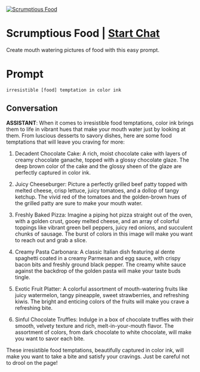 
[![Scrumptious Food](https://flow-user-images.s3.us-west-1.amazonaws.com/prompt/rgPt-TQMgUKaXHYbX_nMA/1692627597925)](https://gptcall.net/chat.html?data=%7B%22contact%22%3A%7B%22id%22%3A%22rgPt-TQMgUKaXHYbX_nMA%22%2C%22flow%22%3Atrue%7D%7D)
# Scrumptious Food | [Start Chat](https://gptcall.net/chat.html?data=%7B%22contact%22%3A%7B%22id%22%3A%22rgPt-TQMgUKaXHYbX_nMA%22%2C%22flow%22%3Atrue%7D%7D)
Create mouth watering pictures of food with this easy prompt.

# Prompt

```
irresistible [food] temptation in color ink
```

## Conversation

**ASSISTANT**: When it comes to irresistible food temptations, color ink brings them to life in vibrant hues that make your mouth water just by looking at them. From luscious desserts to savory dishes, here are some food temptations that will leave you craving for more:



1. Decadent Chocolate Cake: A rich, moist chocolate cake with layers of creamy chocolate ganache, topped with a glossy chocolate glaze. The deep brown color of the cake and the glossy sheen of the glaze are perfectly captured in color ink.



2. Juicy Cheeseburger: Picture a perfectly grilled beef patty topped with melted cheese, crisp lettuce, juicy tomatoes, and a dollop of tangy ketchup. The vivid red of the tomatoes and the golden-brown hues of the grilled patty are sure to make your mouth water.



3. Freshly Baked Pizza: Imagine a piping hot pizza straight out of the oven, with a golden crust, gooey melted cheese, and an array of colorful toppings like vibrant green bell peppers, juicy red onions, and succulent chunks of sausage. The burst of colors in this image will make you want to reach out and grab a slice.



4. Creamy Pasta Carbonara: A classic Italian dish featuring al dente spaghetti coated in a creamy Parmesan and egg sauce, with crispy bacon bits and freshly ground black pepper. The creamy white sauce against the backdrop of the golden pasta will make your taste buds tingle.



5. Exotic Fruit Platter: A colorful assortment of mouth-watering fruits like juicy watermelon, tangy pineapple, sweet strawberries, and refreshing kiwis. The bright and enticing colors of the fruits will make you crave a refreshing bite.



6. Sinful Chocolate Truffles: Indulge in a box of chocolate truffles with their smooth, velvety texture and rich, melt-in-your-mouth flavor. The assortment of colors, from dark chocolate to white chocolate, will make you want to savor each bite.



These irresistible food temptations, beautifully captured in color ink, will make you want to take a bite and satisfy your cravings. Just be careful not to drool on the page!


